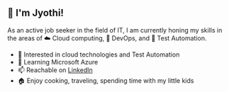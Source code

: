 ## :wave: I'm Jyothi! 

As an active job seeker in the field of IT, I am currently honing my skills in the areas of ☁️ Cloud computing, 🚀 DevOps, and 🤖 Test Automation.

- 👀 Interested in cloud technologies and Test Automation
- 🌱 Learning Microsoft Azure
- 📫 Reachable on [LinkedIn](linkedin.com/in/jyothi-chennur-ba8b51128)
- 🏠 Enjoy cooking, traveling, spending time with my little kids

<!---
jyothi-chennur/jyothi-chennur is a ✨ special ✨ repository because its `README.md` (this file) appears on your GitHub profile.
You can click the Preview link to take a look at your changes.
--->
